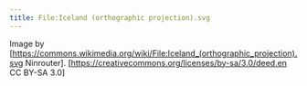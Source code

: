 ```yaml
---
title: File:Iceland (orthographic projection).svg
---
```

Image by [https://commons.wikimedia.org/wiki/File:Iceland_(orthographic_projection).svg Ninrouter]. [https://creativecommons.org/licenses/by-sa/3.0/deed.en CC BY-SA 3.0]

